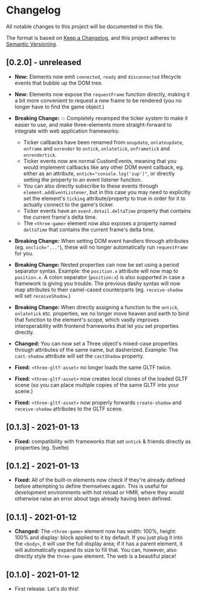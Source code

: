 # Changelog

All notable changes to this project will be documented in this file.

The format is based on [Keep a Changelog](https://keepachangelog.com/en/1.0.0/),
and this project adheres to [Semantic Versioning](https://semver.org/spec/v2.0.0.html).

## [0.2.0] - unreleased

- **New:** Elements now emit `connected`, `ready` and `disconnected` lifecycle events that bubble up the DOM tree.

- **New:** Elements now expose the `requestFrame` function directly, making it a bit more convenient to request a new frame to be rendered (you no longer have to find the game object.)

- **Breaking Change:** 💥 Completely revamped the ticker system to make it easier to use, and make three-elements more straight-forward to integrate with web application frameworks:

  - Ticker callbacks have been renamed from `onupdate`, `onlateupdate`, `onframe` and `onrender` to `ontick`, `onlatetick`, `onframetick` and `onrendertick`.
  - Ticker events now are normal CustomEvents, meaning that you would implement callbacks like any other DOM event callback, eg. either as an attribute, `ontick="console.log('sup')"`, or directly setting the property to an event listener function.
  - You can also directly subscribe to these events through `element.addEventListener`, but in this case you may need to explicitly set the element's `ticking` attribute/property to true in order for it to actually connect to the game's ticker.
  - Ticker events have an `event.detail.deltaTime` property that contains the current frame's delta time.
  - The `<three-game>` element now also exposes a property named `deltaTime` that contains the current frame's delta time.

- **Breaking Change:** When setting DOM event handlers through attributes (eg. `onclick="..."`), these will no longer automatically run `requestFrame` for you.

- **Breaking Change:** Nested properties can now be set using a period separator syntax. Example: the `position.x` attribute will now map to `position.x`. A colon separator (`position:x`) is also supported in case a framework is giving you trouble. The previous dashy syntax will now map attributes to their camel-cased counterparts (eg. `receive-shadow` will set `receiveShadow`.)

- **Breaking Change:** When directly assigning a function to the `ontick`, `onlatetick` etc. properties, we no longer move heaven and earth to bind that function to the element's scope, which vastly improves interoperability with frontend frameworks that let you set properties directly.

- **Changed:** You can now set a Three object's mixed-case properties through attributes of the same name, but dasherized. Example: The `cast-shadow` attribute will set the `castShadow` property.

- **Fixed:** `<three-gltf-asset>` no longer loads the same GLTF twice.
- **Fixed:** `<three-gltf-asset>` now creates local clones of the loaded GLTF scene (so you can place multiple copies of the same GLTF into your scene.)
- **Fixed:** `<three-gltf-asset>` now properly forwards `create-shadow` and `receive-shadow` attributes to the GLTF scene.

## [0.1.3] - 2021-01-13

- **Fixed:** compatibility with frameworks that set `ontick` & friends directly as properties (eg. Svelte)

## [0.1.2] - 2021-01-13

- **Fixed:** All of the built-in elements now check if they're already defined before attempting to define themselves again. This is useful for development environments with hot reload or HMR, where they would otherwise raise an error about tags already having been defined.

## [0.1.1] - 2021-01-12

- **Changed:** The `<three-game>` element now has width: 100%, height: 100% and display: block applied to it by default. If you just plug it into the `<body>`, it will use the full display area; if it has a parent element, it will automatically expand its size to fill that. You can, however, also directly style the `three-game` element. The web is a beautiful place!

## [0.1.0] - 2021-01-12

- First release. Let's do this!
